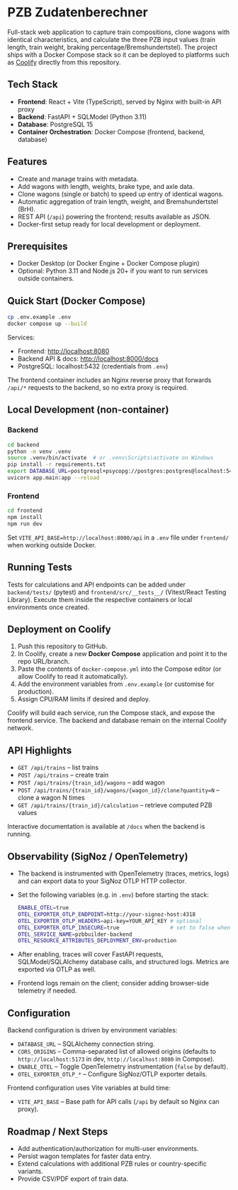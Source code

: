 # PZB Zudatenberechner

Full-stack web application to capture train compositions, clone wagons with identical characteristics, and calculate the three PZB input values (train length, train weight, braking percentage/Bremshundertstel). The project ships with a Docker Compose stack so it can be deployed to platforms such as [Coolify](https://coolify.io) directly from this repository.

## Tech Stack

- **Frontend**: React + Vite (TypeScript), served by Nginx with built-in API proxy
- **Backend**: FastAPI + SQLModel (Python 3.11)
- **Database**: PostgreSQL 15
- **Container Orchestration**: Docker Compose (frontend, backend, database)

## Features

- Create and manage trains with metadata.
- Add wagons with length, weights, brake type, and axle data.
- Clone wagons (single or batch) to speed up entry of identical wagons.
- Automatic aggregation of train length, weight, and Bremshundertstel (BrH).
- REST API (`/api`) powering the frontend; results available as JSON.
- Docker-first setup ready for local development or deployment.

## Prerequisites

- Docker Desktop (or Docker Engine + Docker Compose plugin)
- Optional: Python 3.11 and Node.js 20+ if you want to run services outside containers.

## Quick Start (Docker Compose)

```bash
cp .env.example .env
docker compose up --build
```

Services:

- Frontend: <http://localhost:8080>
- Backend API & docs: <http://localhost:8000/docs>
- PostgreSQL: localhost:5432 (credentials from `.env`)

The frontend container includes an Nginx reverse proxy that forwards `/api/*` requests to the backend, so no extra proxy is required.

## Local Development (non-container)

### Backend

```bash
cd backend
python -m venv .venv
source .venv/bin/activate  # or .venv\Scripts\activate on Windows
pip install -r requirements.txt
export DATABASE_URL=postgresql+psycopg://postgres:postgres@localhost:5432/pzb
uvicorn app.main:app --reload
```

### Frontend

```bash
cd frontend
npm install
npm run dev
```

Set `VITE_API_BASE=http://localhost:8000/api` in a `.env` file under `frontend/` when working outside Docker.

## Running Tests

Tests for calculations and API endpoints can be added under `backend/tests/` (pytest) and `frontend/src/__tests__/` (Vitest/React Testing Library). Execute them inside the respective containers or local environments once created.

## Deployment on Coolify

1. Push this repository to GitHub.
2. In Coolify, create a new **Docker Compose** application and point it to the repo URL/branch.
3. Paste the contents of `docker-compose.yml` into the Compose editor (or allow Coolify to read it automatically).
4. Add the environment variables from `.env.example` (or customise for production).
5. Assign CPU/RAM limits if desired and deploy.

Coolify will build each service, run the Compose stack, and expose the frontend service. The backend and database remain on the internal Coolify network.

## API Highlights

- `GET /api/trains` – list trains
- `POST /api/trains` – create train
- `POST /api/trains/{train_id}/wagons` – add wagon
- `POST /api/trains/{train_id}/wagons/{wagon_id}/clone?quantity=N` – clone a wagon N times
- `GET /api/trains/{train_id}/calculation` – retrieve computed PZB values

Interactive documentation is available at `/docs` when the backend is running.

## Observability (SigNoz / OpenTelemetry)

- The backend is instrumented with OpenTelemetry (traces, metrics, logs) and can export data to your SigNoz OTLP HTTP collector.
- Set the following variables (e.g. in `.env`) before starting the stack:

  ```bash
  ENABLE_OTEL=true
  OTEL_EXPORTER_OTLP_ENDPOINT=http://your-signoz-host:4318
  OTEL_EXPORTER_OTLP_HEADERS=api-key=YOUR_API_KEY # optional
  OTEL_EXPORTER_OTLP_INSECURE=true                # set to false when using TLS
  OTEL_SERVICE_NAME=pzbbuilder-backend
  OTEL_RESOURCE_ATTRIBUTES_DEPLOYMENT_ENV=production
  ```

- After enabling, traces will cover FastAPI requests, SQLModel/SQLAlchemy database calls, and structured logs. Metrics are exported via OTLP as well.
- Frontend logs remain on the client; consider adding browser-side telemetry if needed.

## Configuration

Backend configuration is driven by environment variables:

- `DATABASE_URL` – SQLAlchemy connection string.
- `CORS_ORIGINS` – Comma-separated list of allowed origins (defaults to `http://localhost:5173` in dev, `http://localhost:8080` in Compose).
- `ENABLE_OTEL` – Toggle OpenTelemetry instrumentation (`false` by default).
- `OTEL_EXPORTER_OTLP_*` – Configure SigNoz/OTLP exporter details.

Frontend configuration uses Vite variables at build time:

- `VITE_API_BASE` – Base path for API calls (`/api` by default so Nginx can proxy).

## Roadmap / Next Steps

- Add authentication/authorization for multi-user environments.
- Persist wagon templates for faster data entry.
- Extend calculations with additional PZB rules or country-specific variants.
- Provide CSV/PDF export of train data.
